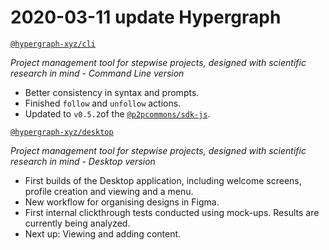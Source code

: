 # 2020-03-11 update Hypergraph

 [`@hypergraph-xyz/cli`](https://github.com/hypergraph-xyz/cli)

*Project management tool for stepwise projects, designed with scientific research in mind - Command Line version*

- Better consistency in syntax and prompts.
- Finished `follow` and `unfollow` actions.
- Updated to  `v0.5.2`of the [`@p2pcommons/sdk-js`](https://github.com/p2pcommons/sdk-js).

 [`@hypergraph-xyz/desktop`](https://github.com/hypergraph-xyz/desktop)

*Project management tool for stepwise projects, designed with scientific research in mind - Desktop version*

- First builds of the Desktop application, including welcome screens, profile creation and viewing and a menu.
- New workflow for organising designs in Figma.
- First internal clickthrough tests conducted using mock-ups. Results are currently being analyzed.
- Next up: Viewing and adding content.
